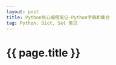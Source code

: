 ```yaml
---
layout: post
title: Python核心编程笔记-Python字典和集合
tag: Python, Dict, Set 笔记
---
```

{{ page.title }}
================



